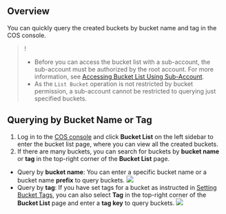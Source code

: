 ## Overview
You can quickly query the created buckets by bucket name and tag in the COS console.

>!
>- Before you can access the bucket list with a sub-account, the sub-account must be authorized by the root account. For more information, see [Accessing Bucket List Using Sub-Account](https://intl.cloud.tencent.com/document/product/436/17061).
>- As the `List Bucket` operation is not restricted by bucket permission, a sub-account cannot be restricted to querying just specified buckets.
>

## Querying by Bucket Name or Tag

1. Log in to the [COS console](https://console.cloud.tencent.com/cos5) and click **Bucket List** on the left sidebar to enter the bucket list page, where you can view all the created buckets.
2. If there are many buckets, you can search for buckets by **bucket name** or **tag** in the top-right corner of the **Bucket List** page.
 - Query by **bucket name**: You can enter a specific bucket name or a bucket name **prefix** to query buckets.
![](https://main.qcloudimg.com/raw/996e6b4bc238147c2b25ecdb93fe5fe4.png)
 - Query by **tag**: If you have set tags for a bucket as instructed in [Setting Bucket Tags](https://intl.cloud.tencent.com/document/product/436/30928), you can also select **Tag** in the top-right corner of the **Bucket List** page and enter a **tag key** to query buckets.
![](https://main.qcloudimg.com/raw/3b76e01ba61a1d1904d92b459967a50a.png)


